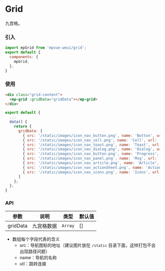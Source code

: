 # Grid

九宫格。

<imgPreview imgUrl="/assets/grid.png"/>

### 引入

``` js
import mpGrid from 'mpvue-weui/grid';
export default {
  components: {
    mpGrid,
  },
}
```

### 使用

``` html
<div class="grid-content">
  <mp-grid :gridData="gridData"></mp-grid>
</div>
```

``` js
export default {
  ...
  data() {
    return {
      gridData: [
        { src: '/static/images/icon_nav_button.png', name: 'Button', url: '/pages/button/main' },
        { src: '/static/images/icon_nav_cell.png', name: 'Cell', url: '/pages/button/main' },
        { src: '/static/images/icon_nav_toast.png', name: 'Toast', url: '/pages/button/main' },
        { src: '/static/images/icon_nav_dialog.png', name: 'Dialog', url: '/pages/button/main' },
        { src: '/static/images/icon_nav_button.png', name: 'Progress', url: '/pages/button/main' },
        { src: '/static/images/icon_nav_panel.png', name: 'Msg', url: '/pages/button/main' },
        { src: '/static/images/icon_nav_article.png', name: 'Article', url: '/pages/button/main' },
        { src: '/static/images/icon_nav_actionSheet.png', name: 'ActionSheet', url: '/pages/button/main' },
        { src: '/static/images/icon_nav_icons.png', name: 'Icons', url: '/pages/button/main' }
      ]
    };
  },
}
```

### API

| 参数 | 说明 | 类型 | 默认值 |
|-----------|-----------|-----------|-------------|
| gridData | 九宫格数据 | `Array` | [] |

* 数组每个字段代表的含义
  * src：导航图标的地址（建议图片放在 `/static` 目录下面，这样打包不会出现路径问题）
  * name：导航的名称
  * utl：跳转连接